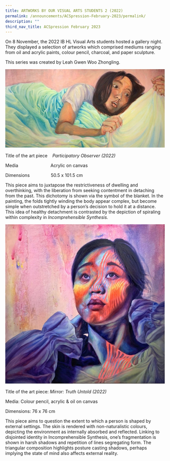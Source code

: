 ```yaml
---
title: ARTWORKS BY OUR VISUAL ARTS STUDENTS 2 (2022)
permalink: /announcements/ACSpression-February-2023/permalink/
description: ""
third_nav_title: ACSpression February 2023
---
```

On 8 November, the 2022 IB HL Visual Arts students hosted a gallery night. They displayed a selection of artworks which comprised mediums ranging from oil and acrylic paints, colour pencil, charcoal, and paper sculpture.

This series was created by Leah Gwen Woo Zhongling.

![](/images/ACSpression/Picture1-2-1024x503.jpg)

Title of the art piece    *Participatory Observer (2022)*

Media                          Acrylic on canvas

Dimensions                 50.5 x 101.5 cm

This piece aims to juxtapose the restrictiveness of dwelling and overthinking, with the liberation from seeking contentment in detaching from the past. This dichotomy is shown via the symbol of the blanket. In the painting, the folds tightly winding the body appear complex, but become simple when outstretched by a person’s decision to hold it at a distance. This idea of healthy detachment is contrasted by the depiction of spiraling within complexity in _Incomprehensible Synthesis._

![](/images/ACSpression/Picture2-2-1024x1024.jpg)

Title of the art piece: *Mirror: Truth Untold (2022)*

Media: Colour pencil, acrylic & oil on canvas

Dimensions: 76 x 76 cm

This piece aims to question the extent to which a person is shaped by external settings. The skin is rendered with non-naturalistic colours, depicting the environment as internally absorbed and reflected. Linking to disjointed identity in Incomprehensible Synthesis, one’s fragmentation is shown in harsh shadows and repetition of lines segregating form. The triangular composition highlights posture casting shadows, perhaps implying the state of mind also affects external reality.